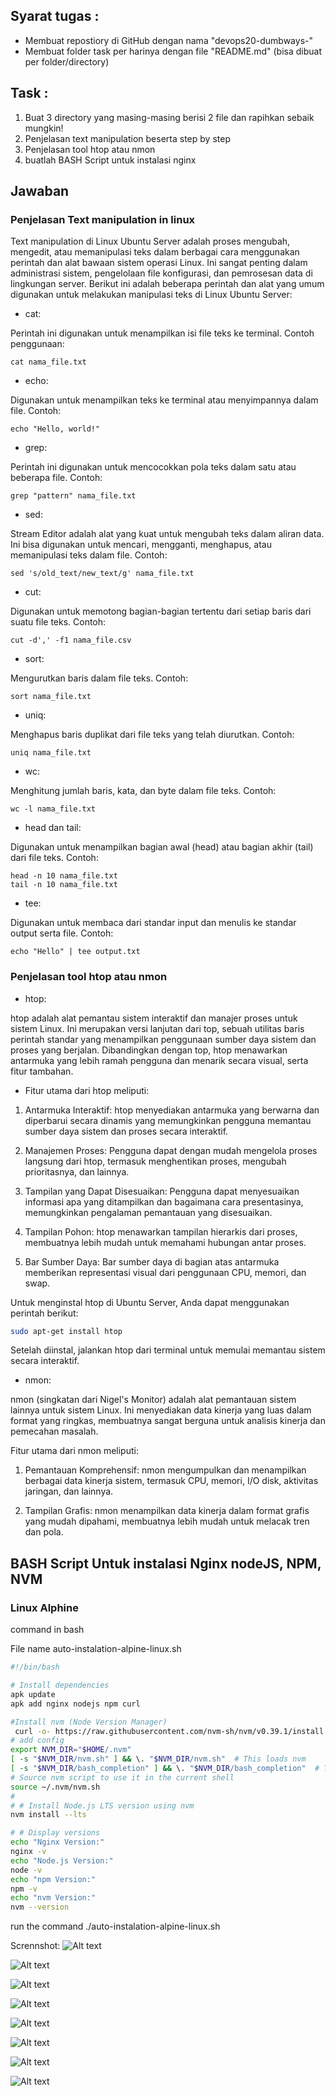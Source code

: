 ## Syarat tugas :

- Membuat repostiory di GitHub dengan nama "devops20-dumbways-<nama>"
- Membuat folder task per harinya dengan file "README.md" (bisa dibuat per folder/directory)

## Task :

1. Buat 3 directory yang masing-masing berisi 2 file dan rapihkan sebaik mungkin!
2. Penjelasan text manipulation beserta step by step
3. Penjelasan tool htop atau nmon
4. buatlah BASH Script untuk instalasi nginx

## Jawaban

### Penjelasan Text manipulation in linux

Text manipulation di Linux Ubuntu Server adalah proses mengubah, mengedit, atau memanipulasi teks dalam berbagai cara menggunakan perintah dan alat bawaan sistem operasi Linux. Ini sangat penting dalam administrasi sistem, pengelolaan file konfigurasi, dan pemrosesan data di lingkungan server. Berikut ini adalah beberapa perintah dan alat yang umum digunakan untuk melakukan manipulasi teks di Linux Ubuntu Server:

- cat:

Perintah ini digunakan untuk menampilkan isi file teks ke terminal. Contoh penggunaan:

```
cat nama_file.txt
```

- echo:

Digunakan untuk menampilkan teks ke terminal atau menyimpannya dalam file. Contoh:

```
echo "Hello, world!"
```

- grep:

Perintah ini digunakan untuk mencocokkan pola teks dalam satu atau beberapa file. Contoh:

```
grep "pattern" nama_file.txt
```

- sed:

Stream Editor adalah alat yang kuat untuk mengubah teks dalam aliran data. Ini bisa digunakan untuk mencari, mengganti, menghapus, atau memanipulasi teks dalam file. Contoh:

```
sed 's/old_text/new_text/g' nama_file.txt
```

- cut:

Digunakan untuk memotong bagian-bagian tertentu dari setiap baris dari suatu file teks. Contoh:

```
cut -d',' -f1 nama_file.csv
```

- sort:

Mengurutkan baris dalam file teks. Contoh:

```
sort nama_file.txt
```

- uniq:

Menghapus baris duplikat dari file teks yang telah diurutkan. Contoh:

```
uniq nama_file.txt
```

- wc:

Menghitung jumlah baris, kata, dan byte dalam file teks. Contoh:

```
wc -l nama_file.txt
```

- head dan tail:

Digunakan untuk menampilkan bagian awal (head) atau bagian akhir (tail) dari file teks. Contoh:

```
head -n 10 nama_file.txt
tail -n 10 nama_file.txt
```

- tee:

Digunakan untuk membaca dari standar input dan menulis ke standar output serta file. Contoh:

```
echo "Hello" | tee output.txt
```

### Penjelasan tool htop atau nmon

- htop:

htop adalah alat pemantau sistem interaktif dan manajer proses untuk sistem Linux. Ini merupakan versi lanjutan dari top, sebuah utilitas baris perintah standar yang menampilkan penggunaan sumber daya sistem dan proses yang berjalan. Dibandingkan dengan top, htop menawarkan antarmuka yang lebih ramah pengguna dan menarik secara visual, serta fitur tambahan.

- Fitur utama dari htop meliputi:

1. Antarmuka Interaktif: htop menyediakan antarmuka yang berwarna dan diperbarui secara dinamis yang memungkinkan pengguna memantau sumber daya sistem dan proses secara interaktif.

2. Manajemen Proses: Pengguna dapat dengan mudah mengelola proses langsung dari htop, termasuk menghentikan proses, mengubah prioritasnya, dan lainnya.

3. Tampilan yang Dapat Disesuaikan: Pengguna dapat menyesuaikan informasi apa yang ditampilkan dan bagaimana cara presentasinya, memungkinkan pengalaman pemantauan yang disesuaikan.

4. Tampilan Pohon: htop menawarkan tampilan hierarkis dari proses, membuatnya lebih mudah untuk memahami hubungan antar proses.

5. Bar Sumber Daya: Bar sumber daya di bagian atas antarmuka memberikan representasi visual dari penggunaan CPU, memori, dan swap.

Untuk menginstal htop di Ubuntu Server, Anda dapat menggunakan perintah berikut:

```bash
sudo apt-get install htop
```

Setelah diinstal, jalankan htop dari terminal untuk memulai memantau sistem secara interaktif.

- nmon:

nmon (singkatan dari Nigel's Monitor) adalah alat pemantauan sistem lainnya untuk sistem Linux. Ini menyediakan data kinerja yang luas dalam format yang ringkas, membuatnya sangat berguna untuk analisis kinerja dan pemecahan masalah.

Fitur utama dari nmon meliputi:

1. Pemantauan Komprehensif: nmon mengumpulkan dan menampilkan berbagai data kinerja sistem, termasuk CPU, memori, I/O disk, aktivitas jaringan, dan lainnya.

2. Tampilan Grafis: nmon menampilkan data kinerja dalam format grafis yang mudah dipahami, membuatnya lebih mudah untuk melacak tren dan pola.

## BASH Script Untuk instalasi Nginx nodeJS, NPM, NVM

### Linux Alphine

command in bash

File name auto-instalation-alpine-linux.sh

```bash
#!/bin/bash

# Install dependencies
apk update
apk add nginx nodejs npm curl

#Install nvm (Node Version Manager)
 curl -o- https://raw.githubusercontent.com/nvm-sh/nvm/v0.39.1/install.sh | bash
# add config
export NVM_DIR="$HOME/.nvm"
[ -s "$NVM_DIR/nvm.sh" ] && \. "$NVM_DIR/nvm.sh"  # This loads nvm
[ -s "$NVM_DIR/bash_completion" ] && \. "$NVM_DIR/bash_completion"  # This loads nvm bash_completion
# Source nvm script to use it in the current shell
source ~/.nvm/nvm.sh
#
# # Install Node.js LTS version using nvm
nvm install --lts

# # Display versions
echo "Nginx Version:"
nginx -v
echo "Node.js Version:"
node -v
echo "npm Version:"
npm -v
echo "nvm Version:"
nvm --version
```

run the command ./auto-instalation-alpine-linux.sh

Scrennshot:
![Alt text](./images/vim-edit-script.png "img")

![Alt text](./images/auto-install.png "img")

![Alt text](./images/example-api-running.png "img")

![Alt text](./images/example-api1.png "img")

![Alt text](./images/example-api2.png "img")

![Alt text](./images/api-collection1.png "img")

![Alt text](./images/api-collection2.png "img")

![Alt text](./images/output.png "img")
